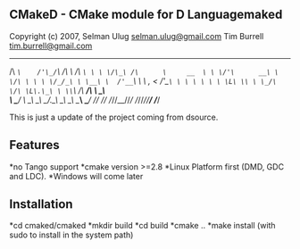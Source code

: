 ## CMakeD - CMake module for D Languagemaked
Copyright (c) 2007, Selman Ulug <selman.ulug@gmail.com>
                    Tim Burrell <tim.burrell@gmail.com>


   ____                        __              ____ 
  /\  _`\    /'\_/`\          /\ \            /\  _`\
  \ \ \/\_\ /\      \     __  \ \ \/'\      __\ \ \/\ \
   \ \ \/_/_\ \ \__\ \  /'__`\ \ \ , <    /'__`\ \ \ \ \
    \ \ \L\ \\ \ \_/\ \/\ \L\.\_\ \ \\`\ /\  __/\ \ \_\ \
     \ \____/ \ \_\\ \_\ \__/.\_\\ \_\ \_\ \____\\ \____/
      \/___/   \/_/ \/_/\/__/\/_/ \/_/\/_/\/____/ \/___/
                                                         
  
This is just a update of the project coming from dsource. 

Features 
--------
 *no Tango support 
 *cmake version >=2.8
 *Linux Platform first (DMD, GDC and LDC). 
 *Windows will come later
  
## Installation

*cd cmaked/cmaked
*mkdir build
*cd build
*cmake ..
*make install (with sudo to install in the system path)


